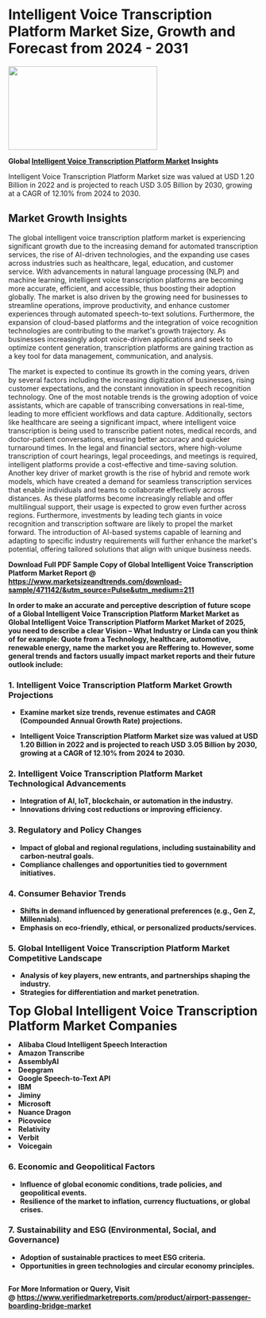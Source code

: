 <H1>Intelligent Voice Transcription Platform Market Size, Growth and Forecast from 2024 - 2031</H1><img class="aligncenter size-medium wp-image-584254" src="https://thirdeyenews.in/wp-content/uploads/2024/09/Global-Market-Research-300x168.jpeg" alt="" width="300" height="168" /><p><strong>Global&nbsp;<a href="https://www.marketsizeandtrends.com/download-sample/471142/&amp;utm_source=Pulse&amp;utm_medium=211">Intelligent Voice Transcription Platform Market</a> Insights</strong></p><p>Intelligent Voice Transcription Platform Market size was valued at USD 1.20 Billion in 2022 and is projected to reach USD 3.05 Billion by 2030, growing at a CAGR of 12.10% from 2024 to 2030.</p><p><h2>Market Growth Insights</h2> <p>The global intelligent voice transcription platform market is experiencing significant growth due to the increasing demand for automated transcription services, the rise of AI-driven technologies, and the expanding use cases across industries such as healthcare, legal, education, and customer service. With advancements in natural language processing (NLP) and machine learning, intelligent voice transcription platforms are becoming more accurate, efficient, and accessible, thus boosting their adoption globally. The market is also driven by the growing need for businesses to streamline operations, improve productivity, and enhance customer experiences through automated speech-to-text solutions. Furthermore, the expansion of cloud-based platforms and the integration of voice recognition technologies are contributing to the market's growth trajectory. As businesses increasingly adopt voice-driven applications and seek to optimize content generation, transcription platforms are gaining traction as a key tool for data management, communication, and analysis.</p> <p><strong></strong></p> <p>The market is expected to continue its growth in the coming years, driven by several factors including the increasing digitization of businesses, rising customer expectations, and the constant innovation in speech recognition technology. One of the most notable trends is the growing adoption of voice assistants, which are capable of transcribing conversations in real-time, leading to more efficient workflows and data capture. Additionally, sectors like healthcare are seeing a significant impact, where intelligent voice transcription is being used to transcribe patient notes, medical records, and doctor-patient conversations, ensuring better accuracy and quicker turnaround times. In the legal and financial sectors, where high-volume transcription of court hearings, legal proceedings, and meetings is required, intelligent platforms provide a cost-effective and time-saving solution. Another key driver of market growth is the rise of hybrid and remote work models, which have created a demand for seamless transcription services that enable individuals and teams to collaborate effectively across distances. As these platforms become increasingly reliable and offer multilingual support, their usage is expected to grow even further across regions. Furthermore, investments by leading tech giants in voice recognition and transcription software are likely to propel the market forward. The introduction of AI-based systems capable of learning and adapting to specific industry requirements will further enhance the market's potential, offering tailored solutions that align with unique business needs. <p><strong></p><p><span class=""><strong>Download Full PDF Sample Copy of Global Intelligent Voice Transcription Platform Market Report</strong> @ <a href="https://www.marketsizeandtrends.com/download-sample/471142/&amp;utm_source=Pulse&amp;utm_medium=211" target="_blank">https://www.marketsizeandtrends.com/download-sample/471142/&amp;utm_source=Pulse&amp;utm_medium=211</a></span></p><p>In order to make an accurate and perceptive description of future scope of a Global&nbsp;Intelligent Voice Transcription Platform Market Market as Global&nbsp;Intelligent Voice Transcription Platform Market Market of 2025, you need to describe a clear Vision &ndash; What Industry or Linda can you think of for example: Quote from a Technology, healthcare, automotive, renewable energy, name the market you are Reffering to. However, some general trends and factors usually impact market reports and their future outlook include:</p><h3>1.&nbsp;<strong>Intelligent Voice Transcription Platform Market Growth Projections</strong></h3><ul><li>Examine market size trends, revenue estimates and CAGR (Compounded Annual Growth Rate) projections.</li><li><p>Intelligent Voice Transcription Platform Market size was valued at USD 1.20 Billion in 2022 and is projected to reach USD 3.05 Billion by 2030, growing at a CAGR of 12.10% from 2024 to 2030.</p></li></ul><h3>2.&nbsp;<strong>Intelligent Voice Transcription Platform Market Technological Advancements</strong></h3><ul><li>Integration of AI, IoT, blockchain, or automation in the industry.</li><li>Innovations driving cost reductions or improving efficiency.</li></ul><h3>3.&nbsp;<strong>Regulatory and Policy Changes</strong></h3><ul><li>Impact of global and regional regulations, including sustainability and carbon-neutral goals.</li><li>Compliance challenges and opportunities tied to government initiatives.</li></ul><h3>4.&nbsp;<strong>Consumer Behavior Trends</strong></h3><ul><li>Shifts in demand influenced by generational preferences (e.g., Gen Z, Millennials).</li><li>Emphasis on eco-friendly, ethical, or personalized products/services.</li></ul><h3>5.&nbsp;<strong>Global Intelligent Voice Transcription Platform Market Competitive Landscape</strong></h3><ul><li>Analysis of key players, new entrants, and partnerships shaping the industry.</li><li>Strategies for differentiation and market penetration.</li></ul><p data-pm-slice="1 1 []"><span style="color: inherit; font-family: inherit; font-size: 25px;">Top Global Intelligent Voice Transcription Platform Market Companies</span></p><div class="" data-test-id=""><p><li>Alibaba Cloud Intelligent Speech Interaction</li><li> Amazon Transcribe</li><li> AssemblyAI</li><li> Deepgram</li><li> Google Speech-to-Text API</li><li> IBM</li><li> Jiminy</li><li> Microsoft</li><li> Nuance Dragon</li><li> Picovoice</li><li> Relativity</li><li> Verbit</li><li> Voicegain</li></p></div><h3>6.&nbsp;<strong>Economic and Geopolitical Factors</strong></h3><ul><li>Influence of global economic conditions, trade policies, and geopolitical events.</li><li>Resilience of the market to inflation, currency fluctuations, or global crises.</li></ul><h3>7.&nbsp;<strong>Sustainability and ESG (Environmental, Social, and Governance)</strong></h3><ul><li>Adoption of sustainable practices to meet ESG criteria.</li><li>Opportunities in green technologies and circular economy principles.</li></ul><h2><strong style="font-size: 14px;">For More Information or Query, Visit @&nbsp;</strong><a style="background-color: #ffffff; font-size: 14px;" href="https://www.marketsizeandtrends.com/report/intelligent-voice-transcription-platform-market/" target="_blank">https://www.verifiedmarketreports.com/product/airport-passenger-boarding-bridge-market</a></h2>

